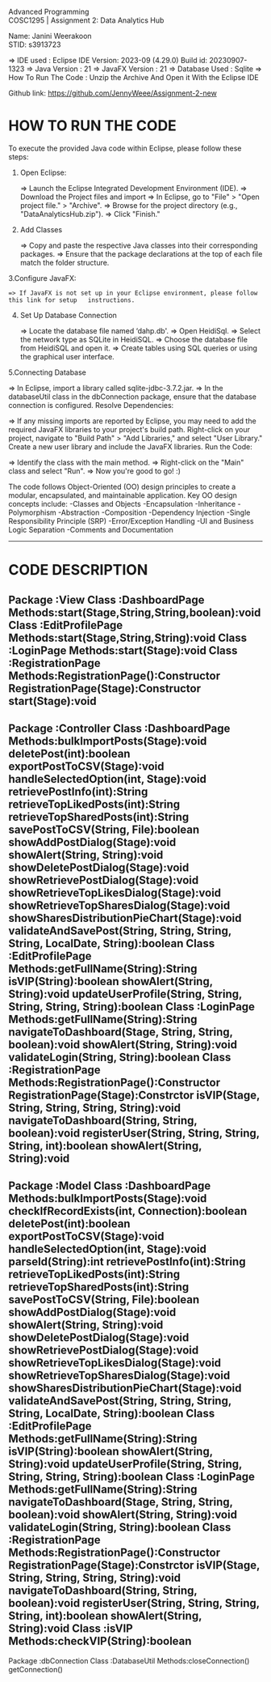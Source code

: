 Advanced Programming				
COSC1295 | Assignment 2: Data Analytics Hub		
						
Name: Janini Weerakoon				
STID: s3913723					


=> IDE used : Eclipse IDE Version: 2023-09 (4.29.0) Build id: 20230907-1323
=> Java Version : 21
=> JavaFX Version : 21
=> Database Used : Sqlite
=> How To Run The Code : Unzip the Archive And Open it With the Eclipse IDE

Github link: https://github.com/JennyWeee/Assignment-2-new

HOW TO RUN THE CODE
===================

To execute the provided Java code within Eclipse, please follow these steps:

1. Open Eclipse:

	=> Launch the Eclipse Integrated Development Environment (IDE).
	=> Download the Project files and import
	=> In Eclipse, go to "File" > "Open project file." > "Archive".
	=> Browse for the project directory (e.g., "DataAnalyticsHub.zip").
	=> Click "Finish."

2. Add Classes

	=> Copy and paste the respective Java classes into their corresponding packages. 
	=> Ensure that the package declarations at the top of each file match the folder structure.

3.Configure JavaFX:

	=> If JavaFX is not set up in your Eclipse environment, please follow this link for setup 	instructions.

4. Set Up Database Connection

	=> Locate the database file named ‘dahp.db'.
	=> Open HeidiSql.
	=> Select the network type as SQLite in HeidiSQL.
	=> Choose the database file from HeidiSQL and open it.
	=> Create tables using SQL queries or using the graphical user interface.

5.Connecting Database

=> In Eclipse, import a library called sqlite-jdbc-3.7.2.jar.
=> In the databaseUtil class in the dbConnection package, ensure that the database connection is configured.
Resolve Dependencies:

=> If any missing imports are reported by Eclipse, you may need to add the required JavaFX libraries to your project's build path. Right-click on your project, navigate to "Build Path" > "Add Libraries," and select "User Library." Create a new user library and include the JavaFX libraries.
Run the Code:

=> Identify the class with the main method.
=> Right-click on the "Main" class and select "Run".
=> Now you're good to go! :)

The code follows Object-Oriented (OO) design principles to create a modular, encapsulated, and maintainable application. Key OO design concepts include:
-Classes and Objects
-Encapsulation
-Inheritance
-Polymorphism
-Abstraction
-Composition
-Dependency Injection
-Single Responsibility Principle (SRP)
-Error/Exception Handling
-UI and Business Logic Separation
-Comments and Documentation

-----------------------------------------------------------------------------------------------------
CODE DESCRIPTION
=================

Package :View
	Class	:DashboardPage
		Methods:start(Stage,String,String,boolean):void
	Class	:EditProfilePage
		Methods:start(Stage,String,String):void
	Class	:LoginPage
		Methods:start(Stage):void
	Class	:RegistrationPage
		Methods:RegistrationPage():Constructor
			RegistrationPage(Stage):Constructor
			start(Stage):void
------------------------------------------------------------------------------------------
Package	:Controller
	Class	:DashboardPage
		Methods:bulkImportPosts(Stage):void
			deletePost(int):boolean
			exportPostToCSV(Stage):void
			handleSelectedOption(int, Stage):void
			retrievePostInfo(int):String
			retrieveTopLikedPosts(int):String
			retrieveTopSharedPosts(int):String
			savePostToCSV(String, File):boolean
			showAddPostDialog(Stage):void
			showAlert(String, String):void
			showDeletePostDialog(Stage):void
			showRetrievePostDialog(Stage):void
			showRetrieveTopLikesDialog(Stage):void
			showRetrieveTopSharesDialog(Stage):void
			showSharesDistributionPieChart(Stage):void
			validateAndSavePost(String, String, String, String, LocalDate, String):boolean
	Class	:EditProfilePage
		Methods:getFullName(String):String
			isVIP(String):boolean
			showAlert(String, String):void
			updateUserProfile(String, String, String, String, String):boolean
	Class	:LoginPage
		Methods:getFullName(String):String
			navigateToDashboard(Stage, String, String, boolean):void
			showAlert(String, String):void
			validateLogin(String, String):boolean
	Class	:RegistrationPage
		Methods:RegistrationPage():Constructor
			RegistrationPage(Stage):Constrctor
			isVIP(Stage, String, String, String, String):void
			navigateToDashboard(String, String, boolean):void
			registerUser(String, String, String, String, int):boolean
			showAlert(String, String):void
--------------------------------------------------------------------------------------------
Package	:Model
	Class	:DashboardPage
		Methods:bulkImportPosts(Stage):void
			checkIfRecordExists(int, Connection):boolean
			deletePost(int):boolean
			exportPostToCSV(Stage):void
			handleSelectedOption(int, Stage):void
			parseId(String):int
			retrievePostInfo(int):String
			retrieveTopLikedPosts(int):String
			retrieveTopSharedPosts(int):String
			savePostToCSV(String, File):boolean
			showAddPostDialog(Stage):void
			showAlert(String, String):void
			showDeletePostDialog(Stage):void
			showRetrievePostDialog(Stage):void
			showRetrieveTopLikesDialog(Stage):void
			showRetrieveTopSharesDialog(Stage):void
			showSharesDistributionPieChart(Stage):void
			validateAndSavePost(String, String, String, String, LocalDate, String):boolean
	Class	:EditProfilePage
		Methods:getFullName(String):String
			isVIP(String):boolean
			showAlert(String, String):void
			updateUserProfile(String, String, String, String, String):boolean
	Class	:LoginPage
		Methods:getFullName(String):String
			navigateToDashboard(Stage, String, String, boolean):void
			showAlert(String, String):void
			validateLogin(String, String):boolean
	Class	:RegistrationPage
		Methods:RegistrationPage():Constructor
			RegistrationPage(Stage):Constrctor
			isVIP(Stage, String, String, String, String):void
			navigateToDashboard(String, String, boolean):void
			registerUser(String, String, String, String, int):boolean
			showAlert(String, String):void
	Class	:isVIP
		Methods:checkVIP(String):boolean
---------------------------------------------------------------------------------------
Package	:dbConnection
	Class	:DatabaseUtil
		Methods:closeConnection()
			getConnection()
